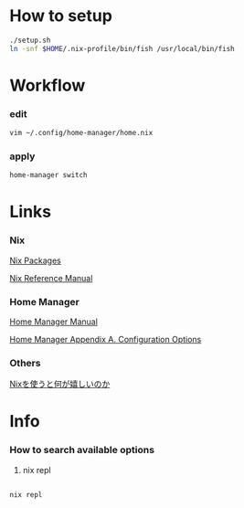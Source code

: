 # How to setup
```bash
./setup.sh
ln -snf $HOME/.nix-profile/bin/fish /usr/local/bin/fish
```

# Workflow
### edit
```bash
vim ~/.config/home-manager/home.nix
```

### apply
```bash
home-manager switch
```

# Links
### Nix
[Nix Packages](https://search.nixos.org/packages "Nix package search")

[Nix Reference Manual](https://nixos.org/manual/nix/stable/introduction.html "Nix Reference Manual")

### Home Manager 
[Home Manager Manual](https://nix-community.github.io/home-manager/index.html "Home Manager Manual")

[Home Manager Appendix A. Configuration Options](https://rycee.gitlab.io/home-manager/options.html "Home Manager Appendix A. Configuration Options")

### Others
[Nixを使うと何が嬉しいのか](https://scrapbox.io/mrsekut-p/Nix%E3%82%92%E4%BD%BF%E3%81%86%E3%81%A8%E4%BD%95%E3%81%8C%E5%AC%89%E3%81%97%E3%81%84%E3%81%AE%E3%81%8B "Nixを使うと何が嬉しいのか")

# Info
### How to search available options
1. nix repl
```bash

nix repl

```

